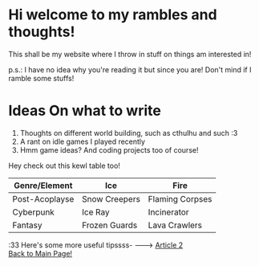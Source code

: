 # Hi welcome to my rambles and thoughts!

This shall be my website where I throw in stuff on things am interested in!

p.s.: I have no idea why you're reading it but since you are! Don't mind if I ramble some stuffs!

# Ideas On what to write

 1. Thoughts on different world building, such as cthulhu and such :3
 2. A rant on idle games I played recently
 3. Hmm game ideas? And coding projects too of course!


Hey check out this kewl table too! 

| Genre/Element | Ice | Fire |
| --------------- | --------------- | --------------- |
| Post-Acoplayse | Snow Creepers | Flaming Corpses |
| Cyberpunk | Ice Ray | Incinerator |
| Fantasy | Frozen Guards | Lava Crawlers |

:33   Here's some more useful tipssss- ---> [Article 2](/usefultips.html) <br>
[Back to Main Page!](/index.html)

